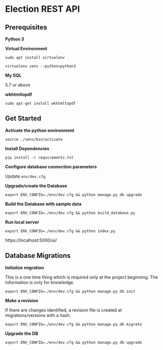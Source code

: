 # Election REST API

## Prerequisites

**Python 3**

**Virtual Environment**

`sudo apt install virtualenv`

`virtualenv venv --python=python3`

**My SQL**

5.7 or above

**wkhtmltopdf**

`sudo apt-get install wkhtmltopdf`


## Get Started

**Activate the python environment**

`source ./venv/bin/activate`

**Install Dependencies**

`pip install -r requirements.txt`

**Configure database connection parameters**

Update `env/dev.cfg` 

**Upgrade/create the Database**

`export ENV_CONFIG=./env/dev.cfg && python manage.py db upgrade`

**Build the Database with sample data**

`export ENV_CONFIG=./env/dev.cfg && python build_database.py`

**Run local server**

`export ENV_CONFIG=./env/dev.cfg && python index.py`

https://localhost:5000/ui/

## Database Migrations

**Initialize migration**

This is a one time thing which is required only at the project beginning. The information is only for knowledge.

`export ENV_CONFIG=./env/dev.cfg && python manage.py db init`

**Make a revision**

If there are changes identified, a revision file is created at migrations/versions with a hash.

`export ENV_CONFIG=./env/dev.cfg && python manage.py db migrate`

**Upgrade the DB**

`export ENV_CONFIG=./env/dev.cfg && python manage.py db upgrade`
